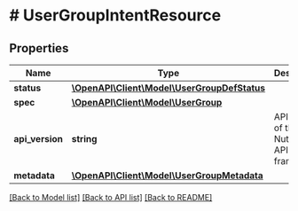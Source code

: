 # # UserGroupIntentResource

## Properties

Name | Type | Description | Notes
------------ | ------------- | ------------- | -------------
**status** | [**\OpenAPI\Client\Model\UserGroupDefStatus**](UserGroupDefStatus.md) |  | [optional]
**spec** | [**\OpenAPI\Client\Model\UserGroup**](UserGroup.md) |  | [optional]
**api_version** | **string** | API Version of the Nutanix v3 API framework. | [optional] [default to '3.1.0']
**metadata** | [**\OpenAPI\Client\Model\UserGroupMetadata**](UserGroupMetadata.md) |  |

[[Back to Model list]](../../README.md#models) [[Back to API list]](../../README.md#endpoints) [[Back to README]](../../README.md)
